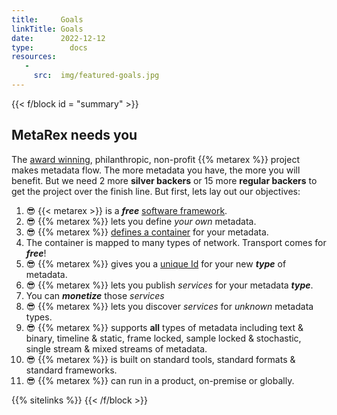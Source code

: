```yaml
---
title:     Goals
linkTitle: Goals
date:      2022-12-12
type:        docs
resources:
   -
     src:  img/featured-goals.jpg
---
```

{{< f/block id    = "summary" >}}
<!-- markdownlint-disable MD025 -->

## MetaRex needs you

The [award winning][0], philanthropic, non-profit {{%  metarex %}} project
makes metadata flow. The more metadata you have, the more you will benefit. But
we need 2 more **<span class="ui violet text">silver backers</span>** or 15
more **<span class="ui brown text">regular backers</span>** to get the project
over the finish line. But first, lets lay out our objectives:

1. 😎 {{<  metarex >}} is a _**<span class="ui red text">free</span>**_
   [software framework][1].
2. 😎 {{%  metarex %}} lets you define _your own_ metadata.
3. 😎 {{%  metarex %}} [defines a container][2] for your metadata.
4. The container is mapped to many types of network. Transport comes for
   _**<span class="ui red text">free</span>**_!
5. 😎 {{%  metarex %}} gives you a [unique Id][3] for your new **_type_** of
   metadata.
6. 😎 {{%  metarex %}} lets you publish _services_ for your metadata
   **_type_**.
7. You can _**<span class="ui red text">monetize</span>**_ those _services_
8. 😎 {{%  metarex %}} lets you discover _services_ for _unknown_ metadata
   types.
9. 😎 {{%  metarex %}} supports **all** types of metadata including <span
   class="ui red text">text & binary</span>, <span class="ui green
   text">timeline & static</span>, <span class="ui brown text">frame locked,
   sample locked & stochastic</span>, <span class="ui violet text">single
   stream & mixed streams</span> of metadata.
10. 😎 {{%  metarex %}} is built on standard tools, standard formats & standard
    frameworks.
11. 😎 {{%  metarex %}} can run in a product, on-premise or globally.

[0]: /blog/2024/03/06/2024-03-06-rnf-wins-best-accelerator/
[1]: https://github.com/metarex-media
[2]: https://github.com/metarex-media/mrx-container
[3]: https://metarex.media/ui/reg/

{{% sitelinks %}}
{{< /f/block >}}
